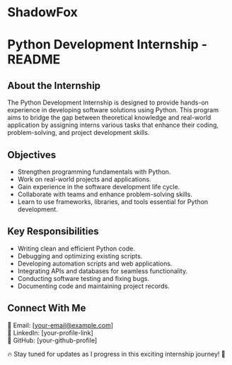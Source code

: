 # ShadowFox
# Python Development Internship - README

## About the Internship
The Python Development Internship is designed to provide hands-on experience in developing software solutions using Python. This program aims to bridge the gap between theoretical knowledge and real-world application by assigning interns various tasks that enhance their coding, problem-solving, and project development skills.

## Objectives
- Strengthen programming fundamentals with Python.
- Work on real-world projects and applications.
- Gain experience in the software development life cycle.
- Collaborate with teams and enhance problem-solving skills.
- Learn to use frameworks, libraries, and tools essential for Python development.

## Key Responsibilities
- Writing clean and efficient Python code.
- Debugging and optimizing existing scripts.
- Developing automation scripts and web applications.
- Integrating APIs and databases for seamless functionality.
- Conducting software testing and fixing bugs.
- Documenting code and maintaining project records.

## Connect With Me
📧 Email: [your-email@example.com]  
🔗 LinkedIn: [your-profile-link]  
🐙 GitHub: [your-github-profile]  

🔥 Stay tuned for updates as I progress in this exciting internship journey! 🚀

